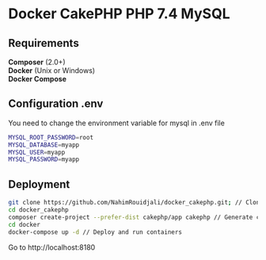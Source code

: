 # Docker CakePHP PHP 7.4 MySQL
## Requirements
**Composer** (2.0+)  
**Docker** (Unix or Windows)  
**Docker Compose**
## Configuration .env
You need to change the environment variable for mysql in .env file
```sh
MYSQL_ROOT_PASSWORD=root
MYSQL_DATABASE=myapp
MYSQL_USER=myapp
MYSQL_PASSWORD=myapp
```

## Deployment

```sh
git clone https://github.com/NahimRouidjali/docker_cakephp.git; // Clone repo
cd docker_cakephp
composer create-project --prefer-dist cakephp/app cakephp // Generate cakephp project
cd docker
docker-compose up -d // Deploy and run containers
```
Go to http://localhost:8180
